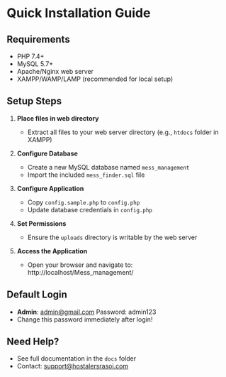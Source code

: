 # Quick Installation Guide

## Requirements
- PHP 7.4+
- MySQL 5.7+
- Apache/Nginx web server
- XAMPP/WAMP/LAMP (recommended for local setup)

## Setup Steps

1. **Place files in web directory**
   - Extract all files to your web server directory (e.g., `htdocs` folder in XAMPP)

2. **Configure Database**
   - Create a new MySQL database named `mess_management`
   - Import the included `mess_finder.sql` file

3. **Configure Application**
   - Copy `config.sample.php` to `config.php`
   - Update database credentials in `config.php`

4. **Set Permissions**
   - Ensure the `uploads` directory is writable by the web server

5. **Access the Application**
   - Open your browser and navigate to: http://localhost/Mess_management/

## Default Login
- **Admin**: admin@gmail.com 
   Password: admin123
- Change this password immediately after login!

## Need Help?
- See full documentation in the `docs` folder
- Contact: support@hostalersrasoi.com 